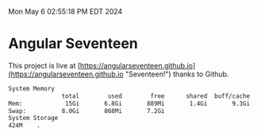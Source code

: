 Mon May  6 02:55:18 PM EDT 2024

# Angular Seventeen


This project is live at [https://angularseventeen.github.io](https://angularseventeen.github.io "Seventeen!") thanks to Github.

```bash
System Memory
               total        used        free      shared  buff/cache   available
Mem:            15Gi       6.8Gi       889Mi       1.4Gi       9.3Gi       8.5Gi
Swap:          8.0Gi       868Mi       7.2Gi
System Storage
424M	.
